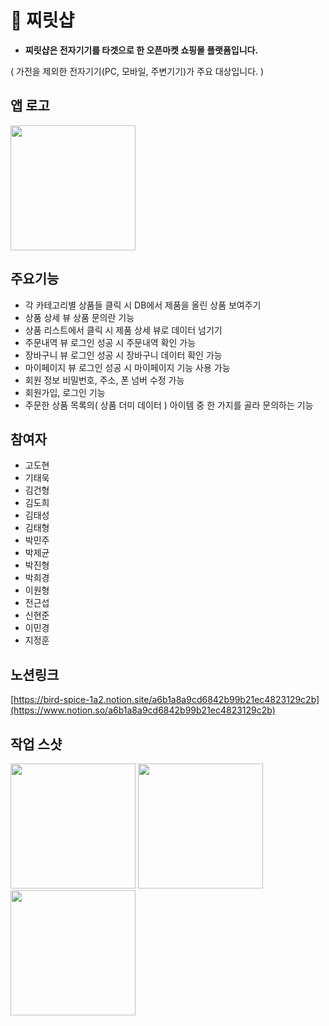 # 🍎 찌릿샵

 - **찌릿샵은 전자기기를 타겟으로 한 오픈마켓 쇼핑몰 플랫폼입니다.**

  ( 가전을 제외한 전자기기(PC, 모바일, 주변기기)가 주요 대상입니다. )

## 앱 로고

<img src="https://user-images.githubusercontent.com/73868968/210507415-2b815ef8-fd71-48ce-8729-c6747b1ab7eb.png" width="200" >

## 주요기능

- 각 카테고리별 상품들 클릭 시 DB에서 제품을 올린 상품 보여주기
- 상품 상세 뷰 상품 문의란 기능
- 상품 리스트에서 클릭 시 제품 상세 뷰로 데이터 넘기기
- 주문내역 뷰 로그인 성공 시 주문내역 확인 가능
- 장바구니 뷰 로그인 성공 시 장바구니 데이터 확인 가능
- 마이페이지 뷰 로그인 성공 시 마이페이지 기능 사용 가능
- 회원 정보 비밀번호, 주소, 폰 넘버 수정 가능
- 회원가입, 로그인 기능
- 주문한 상품 목록의( 상품 더미 데이터 ) 아이템 중 한 가지를 골라 문의하는 기능

## 참여자

- 고도현
- 기태욱
- 김건형
- 김도희
- 김태성
- 김태형
- 박민주
- 박제균
- 박진형
- 박희경
- 이원형
- 전근섭
- 신현준
- 이민경
- 지정훈

## 노션링크
[https://bird-spice-1a2.notion.site/a6b1a8a9cd6842b99b21ec4823129c2b](https://www.notion.so/a6b1a8a9cd6842b99b21ec4823129c2b)

## 작업 스샷
<img src="https://user-images.githubusercontent.com/73868968/210509009-9e2ffc1c-aab9-4749-bfa2-a1930274b67e.png" width="200" >
<img src="https://user-images.githubusercontent.com/73868968/210509060-fc56dd66-100a-44b0-a47a-8ae65c96ded1.png" width="200" >
<img src="https://user-images.githubusercontent.com/73868968/210509115-ca8e0ff7-40ac-4698-9887-db4ec36a6cc1.png" width="200" >

